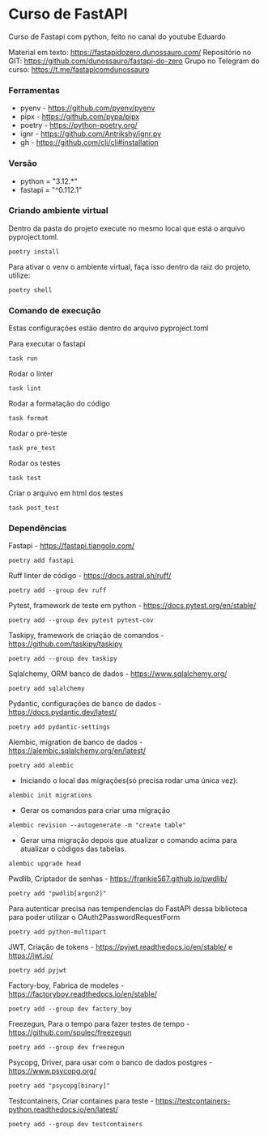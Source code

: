 # Curso de FastAPI
Curso de Fastapi com python, feito no canal do youtube Eduardo


Material em texto: https://fastapidozero.dunossauro.com/
Repositório no GIT: https://github.com/dunossauro/fastapi-do-zero
Grupo no Telegram do curso: https://t.me/fastapicomdunossauro

### Ferramentas

- pyenv - https://github.com/pyenv/pyenv
- pipx - https://github.com/pypa/pipx
- poetry - https://python-poetry.org/
- ignr - https://github.com/Antrikshy/ignr.py
- gh - https://github.com/cli/cli#installation

### Versão

- python = "3.12.*"
- fastapi = "^0.112.1"

### Criando ambiente virtual

Dentro da pasta do projeto execute no mesmo local que está o arquivo pyproject.toml.
````
poetry install
````

Para ativar o venv o ambiente virtual, faça isso dentro da raiz do projeto, utilize:
````
poetry shell
````

### Comando de execução
Estas configurações estão dentro do arquivo pyproject.toml

Para executar o fastapi
````
task run
````

Rodar o linter
````
task lint
````

Rodar a formatação do código
````
task format
````

Rodar o pré-teste
````
task pre_test
````

Rodar os testes
````
task test
````

Criar o arquivo em html dos testes
````
task post_test
````

### Dependências

Fastapi - https://fastapi.tiangolo.com/
````
poetry add fastapi
````

Ruff linter de código - https://docs.astral.sh/ruff/
````
poetry add --group dev ruff
````

Pytest, framework de teste em python - https://docs.pytest.org/en/stable/
````
poetry add --group dev pytest pytest-cov
````

Taskipy, framework de criação de comandos - https://github.com/taskipy/taskipy
````
poetry add --group dev taskipy
````

Sqlalchemy, ORM banco de dados - https://www.sqlalchemy.org/
````
poetry add sqlalchemy
````

Pydantic, configurações de banco de dados - https://docs.pydantic.dev/latest/
````
poetry add pydantic-settings
````

Alembic, migration de banco de dados - https://alembic.sqlalchemy.org/en/latest/
````
poetry add alembic
````
 - Iniciando o local das migrações(só precisa rodar uma única vez):
````
alembic init migrations
````
 - Gerar os comandos para criar uma migração
````
alembic revision --autogenerate -m "create table"
````
 - Gerar uma migração depois que atualizar o comando acima para atualizar o códigos das tabelas.
````
alembic upgrade head
````

Pwdlib, Criptador de senhas - https://frankie567.github.io/pwdlib/
````
poetry add "pwdlib[argon2]"
````

Para autenticar precisa nas tempendencias do FastAPI dessa biblioteca para poder utilizar o OAuth2PasswordRequestForm
````
poetry add python-multipart
````

JWT, Criação de tokens - https://pyjwt.readthedocs.io/en/stable/ e https://jwt.io/
````
poetry add pyjwt
````

Factory-boy, Fabrica de modeles  - https://factoryboy.readthedocs.io/en/stable/
````
poetry add --group dev factory_boy
````

Freezegun, Para o tempo para fazer testes de tempo  - https://github.com/spulec/freezegun
````
poetry add --group dev freezegun
````

Psycopg, Driver, para usar com o banco de dados postgres - https://www.psycopg.org/
````
poetry add "psycopg[binary]"
````

Testcontainers, Criar containes para teste - https://testcontainers-python.readthedocs.io/en/latest/
````
poetry add --group dev testcontainers 
````